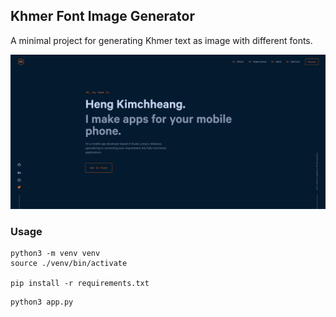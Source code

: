 ## Khmer Font Image Generator

A minimal project for generating Khmer text as image with different fonts.

![demo](https://raw.githubusercontent.com/kimchheangheng/resume_page/main/src/images/demo.png)

### Usage

```shell
python3 -m venv venv
source ./venv/bin/activate

pip install -r requirements.txt
```

```shell
python3 app.py
```